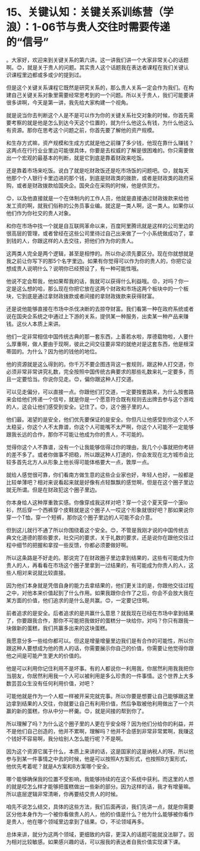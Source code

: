 # 15、关键认知：关键关系训练营（学浪）：1-06节与贵人交往时需要传递的“信号”

。大家好，欢迎来到关键关系的第六讲。这一讲我们讲一个大家非常关心的话题啊。😊，就是关于贵人的问题。其实贵人这个话题我在表达者课程在我们关键认识课程里边都或多或少的提到过。

但是这个关键关系课程它既然是研究关系的，那么贵人关系一定会作为我们。在构建自己关键关系对象里需要经常思考到的一个问题。所以关于贵人，我们可能要讲很多讲啊，今天是第一讲，我先给大家构建一个视角。

就是说当你去判断这个人是不是可以作为你的关键关系社交对象的时候，你首先需要考察的就是他是怎么到达今天这个位置的，就为什么他这么有钱，为什么他这么有资源。那你在思考这个问题之前，你首先要了解他的资产规模。

和生存方式嘛，资产规模和生成方式就是他之前赚了多少钱，他现在靠什么赚钱？这两点在行行业业里边可能很具体，你要是去权威的了解是很困难的。你只需要做出一个宏观的最基本的判断，就是它到底是靠着财政来吃饭。

还是靠着市场来吃饭。说白了就是吃财政饭还是吃市场饭的问题吧。😊，就每天他那个个人银行卡里边进的那个钱，到底是财政类的拨款，或者是财政类的政府采购，或者是财政拨款给国央企。国央企在采购的时候，他是供货方。

😊，以及他直接就是一个在体制内的工作人员，他就是直接通过财政拨款来给他发工资的啊，就我们俗称的公务员事业编。就这是一类人啊，这一类人。如果你以他们作为你社交的贵人对象。

和你在市场中找一个就是自互联网革命以来，百度阿里腾讯就是这样的公司里边的很高层的管理，或者曾经在这些公司里待过自己出来做了一个小系统做成功了，拿到钱的人，你跟这样的人去交往，把他们作为你的贵人。

这两类人完全是两个逻辑，甚至是相悖的。所以你必须先要区分。现在你就想就是我之前让你写下的那5个名字里边。如果有你觉得可以作为你的贵人的，你把它设想成贵人说明什么？说明你已经预设了，有一种可能性哦。

他说不定会帮我，他如果帮我的话，我就可以获得什么利益哦。😡，对吗？你一定是这么想的哈，那么现在你把它放在这两个财政和市场这两个板块中的一个板块，它到底是通过拿财政拨款或者间接的拿财政拨款来获得财富。

还是说他能够直接在市场中杀伐决断的去掠夺财富。我们看第一种在政府系统或者说在国央企系统之中通过上下游的关系，提供某一种服务，出卖某一种产品来赚钱。这伙人本质上来讲。

他们一定非常相信中国传统古典的那一套东西，上善若水啦，厚德载物啦，人要什么厚重啊，做人要由于现啊，彼此之间交往要非常的就绝对是这套东西，他是根深蒂固的。为什么？因为他的钱他的地位。

他的资源就是这么得到的。你千万不要企图违背这一套规则，跟这种人打交道，你必须非常非常讲究礼数，完全按照中国传统古典要求的那些礼数来礼一定要多，而且一定要恰当。你说你见走。😊，偏你跟这种人打交道。

可以见走偏分，可以直接一点。你跟他们打交道，一定要按套路来，为什么按套路来会给他们传递一个信号，就是你是一个愿意符合既有规则去出牌去参与这个游戏的人，这会让他们感受到安全。记住了。😊，这个圈子里的人。

他们最。渴望的是安全，他们优先要保证的是安全。你但凡让他感受到你这个人不太稳妥，你这个人不太靠谱，你这个人可能嘴不太严啊，你这个人可能不一定能够跟我长远的合作，那你不可能让他成为你的贵人，不可能的。

觉得你这个人不靠谱，没有一个让我能够信得过你的理由，我几个小事就把你考研的差不多了。或者你做事不把稳，所以跟这种人打道的，你会发现在北方城市会比较多首先北方人从形象上他长得可能体格要大一点，敦厚一点。

就给人感觉很可靠，你们看南方做生意的这些企业家也好，年轻人也好，一般都是比较单薄吧？相对来说看起来就是好像有点轻飘飘的感觉啊，但是在这个圈子里边就无所谓。但是在财政犯这个圈子里边。

你本身给人这种厚重敦实感。你像穿成我这样对吧？穿一个这个夏天穿一个菠lo衫，然后穿一个西裤穿个皮鞋就是这个圈子人一哎这个形象就很好吧？那如果说你穿一个T恤，穿一个短裤，那你这个圈子里边的人可能不会介意。

但到这儿就行不通了所以你围绕着这个安全。😊，不管是我刚才说的中国传统古典文化道德的那些要求，社交问的要求，关于礼数的要求，还是说你在跟他交往过程中细节的把握和拿捏一些反馈，你都必须要做好啊。

所以这条路是不好走的。那说完了在财政圈子里边拿到结果的，这些有可能成为你贵人的人，再看看在市场这个圈子里拿到一过结果的，有可能成为你贵人的人，这些人相对来说就比较直接。

因为他们本身就是凭借自身的能力去拿结果的，他们更关注的是，你跟他交往过程之中，对他本来价值起到了什么作用。如果我跟你合作了之后，你会不会放大我在某方面的价值，他们追求的是什么是共赢。😊，一定要记住啊。

前者追求的是安全。后者追求的是共赢什么意思？就我现在已经在市场中拿到结果了，你要跟我合作，那你不可能把我做好的蛋糕分一块给你，对吗？你只有跟我一块做新的蛋糕，我们共赢多出来的这块蛋糕。

我愿意分多一些给你都可以。但这是增量增量里边我们是有合作的可能性，所以你跟这种人要想成为他的贵人的话，你需要展示你自己的价值，你需要让他觉得你跟他之间是可能产生更大的价值的。

他是可以利用你记住利用不是坏事。有的人都说你一利用我，你居然利用我我把你当朋友，你居然利用我一个人可以被利用是多么珍贵的一件事情。这个世界上大多数芸芸众生没有任何利用价值，对吧？

可能他就是作为一个人框一样被开采完就完事。所以你要是想要让自己能够跟这里边拿到结果的人交往，你就要让自己有利用价值，然后争取被他利用做出了一个共赢的新的蛋糕，你从中分一杯羹。😊，就是间接的帮到你了。

所以理解了吗？为什么这个圈子里的人更在乎安全呀？因为他们分给你的利益，并不是他们自己创造的，他并不累啊，理解吗？他并不会感到非常非常累啊，我赚这个钱好不容易啊，我分给别人怎么能行呢？不是啊。

因为这个资源它属于什么，本质上来讲的话，这是国家的这是纳税人的呀。所以他参与到某一件事情之中去的时候，他是可以按照A方案形式，也按照B方案形式，他优先考着呢？就是A方案和B方案哪个安全。

哪个能够确保我的位置不受影响，我能够持续的在这个系统中获利。而这里的人想的就是哎怎么样才能够把蛋糕做出一些新的部分。因为这样的话，我才有增量嘛。所以底层逻辑非常清晰，你再要结交贵人的时候。

咱先不说怎么结交，具体的这些方法，我们后面再谈，我们先讲一点，就是你需要区分他本身作为一个被你看做贵人的人，他的价值是什么？他为什么能够被你看作是贵人，他在哪个领域里边拿到了结果。😊，不论领域再多。

总体来讲，就分为这两个领域，更细致的内容，更深入的话题可能就没法聊了。因为相对比较敏感。如果感兴趣的话，可以报我的表达者自我价值实现课下课。

